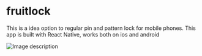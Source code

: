 # fruitlock
This is a idea option to regular pin and pattern lock for mobile phones. This app is built with React Native, works both on ios and android

![Image description]("./fruitlock.gif")
